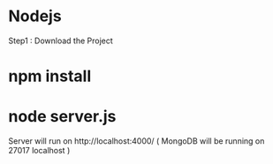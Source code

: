 # Nodejs

Step1 : Download the Project
#        npm install

#        node server.js

Server will run on http://localhost:4000/ ( MongoDB will be running on 27017 localhost )

